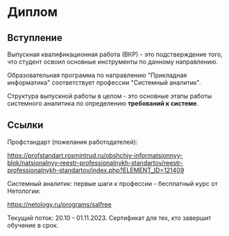 # Диплом

## Вступление
Выпускная квалификационная работа (ВКР) - это подстверждение того, что студент освоил основные инструменты по данному направлению. 

Образовательная программа по направлению "Прикладная информатика" соответствует профессии "Системный аналитик".

Структура выпускной работы в целом - это основные этапы работы системного аналитика по определению **требований к системе**.

## Ссылки
Профстандарт (пожелания работодателей):

https://profstandart.rosmintrud.ru/obshchiy-informatsionnyy-blok/natsionalnyy-reestr-professionalnykh-standartov/reestr-professionalnykh-standartov/index.php?ELEMENT_ID=121409

Системный аналитик: первые шаги к профессии - бесплатный курс от Нетологии:

https://netology.ru/programs/salfree

Текущий поток: 20.10 - 01.11.2023. Сертификат для тех, кто завершит обучение в срок.

